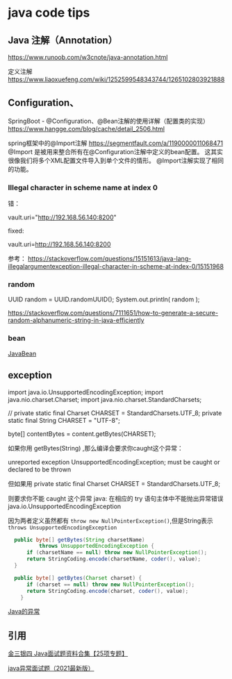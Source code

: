 # java code tips

## Java 注解（Annotation）
https://www.runoob.com/w3cnote/java-annotation.html

定义注解
https://www.liaoxuefeng.com/wiki/1252599548343744/1265102803921888


## Configuration、
SpringBoot - @Configuration、@Bean注解的使用详解（配置类的实现）
https://www.hangge.com/blog/cache/detail_2506.html

spring框架中的@Import注解
https://segmentfault.com/a/1190000011068471
@Import 是被用来整合所有在@Configuration注解中定义的bean配置。
这其实很像我们将多个XML配置文件导入到单个文件的情形。
@Import注解实现了相同的功能。

### Illegal character in scheme name at index 0

错：

vault.uri="http://192.168.56.140:8200"

fixed:

vault.uri=http://192.168.56.140:8200

参考： https://stackoverflow.com/questions/15151613/java-lang-illegalargumentexception-illegal-character-in-scheme-at-index-0/15151968

### random


UUID random = UUID.randomUUID();
System.out.println( random );

https://stackoverflow.com/questions/7111651/how-to-generate-a-secure-random-alphanumeric-string-in-java-efficiently

### bean

[JavaBean](https://www.liaoxuefeng.com/wiki/1252599548343744/1260474416351680)


## exception

import java.io.UnsupportedEncodingException;
import java.nio.charset.Charset;
import java.nio.charset.StandardCharsets;

// private static final Charset CHARSET = StandardCharsets.UTF_8;
private static final String CHARSET = "UTF-8";

byte[] contentBytes = content.getBytes(CHARSET);

如果你用 getBytes(String) ,那么编译会要求你caught这个异常：

unreported exception UnsupportedEncodingException; must be caught or declared to be thrown

但如果用
private static final Charset CHARSET = StandardCharsets.UTF_8;

则要求你不能 caught 这个异常
java: 在相应的 try 语句主体中不能抛出异常错误java.io.UnsupportedEncodingException

因为两者定义虽然都有 `throw new NullPointerException()`,但是String表示`throws UnsupportedEncodingException`

```java
  public byte[] getBytes(String charsetName)
          throws UnsupportedEncodingException {
      if (charsetName == null) throw new NullPointerException();
      return StringCoding.encode(charsetName, coder(), value);
  }

  public byte[] getBytes(Charset charset) {
      if (charset == null) throw new NullPointerException();
      return StringCoding.encode(charset, coder(), value);
    }
```

[Java的异常](https://www.liaoxuefeng.com/wiki/1252599548343744/1264734349295520)

## 引用

[金三银四 Java面试题资料合集【25项专题】](https://mp.weixin.qq.com/s/VZ7wormwowlSPnA_XAnZaw)

[java异常面试题（2021最新版）](https://www.jianshu.com/p/2eb469e335d3)

